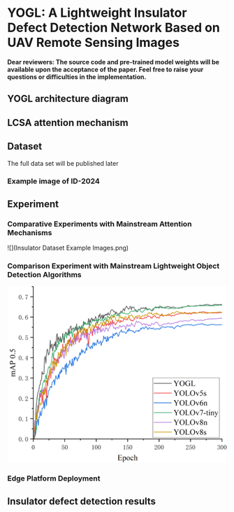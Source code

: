 # YOGL: A Lightweight Insulator Defect Detection Network Based on UAV Remote Sensing Images

**Dear reviewers: The source code and pre-trained model weights will be available upon the acceptance of the paper.   Feel free to raise your questions or difficulties in the implementation.**

## YOGL architecture diagram

## LCSA attention mechanism

## Dataset
The full data set will be published later
### Example image of ID-2024



## Experiment

### Comparative Experiments with Mainstream Attention Mechanisms
![](Insulator Dataset Example Images.png)


### Comparison Experiment with Mainstream Lightweight Object Detection Algorithms
![](Lightweight_Detection_Models.png)

### Edge Platform Deployment

## Insulator defect detection results



